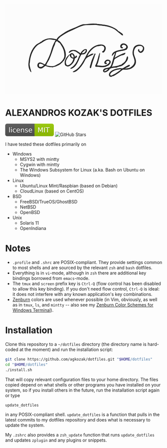 <p align="center">
    <img src="img/logo.png">
</p>

# ALEXANDROS KOZAK'S DOTFILES

[![MIT License](img/mit_license.svg)](https://opensource.org/licenses/MIT)
![GitHub Stars](https://img.shields.io/github/stars/agkozak/dotfiles.svg)

I have tested these dotfiles primarily on

* Windows
    - MSYS2 with mintty
    - Cygwin with mintty
    - The Windows Subsystem for Linux (a.ka. Bash on Ubuntu on Windows)
* Linux
    - Ubuntu/Linux Mint/Raspbian (based on Debian)
    - CloudLinux (based on CentOS)
* BSD
    - FreeBSD/TrueOS/GhostBSD
    - NetBSD
    - OpenBSD
* Unix
    - Solaris 11
    - OpenIndiana

# Notes

* `.profile` and `.shrc` are POSIX-compliant. They provide settings common to most shells and are sourced by the relevant `zsh` and `bash` dotfiles.
* Everything is in `vi`-mode, although in `zsh` there are additional key bindings borrowed from `emacs`-mode.
* The `tmux` and `screen` prefix key is `Ctrl-Q` (flow control has been disabled to allow this key binding). If you don't need flow control, `Ctrl-Q` is ideal: it does not interfere with any known application's key combinations.
* [Zenburn](https://github.com/jnurmine/Zenburn) colors are used whenever possible (in Vim, obviously, as well as in `tmux`, `ls`, and `mintty` -- also see my [Zenburn Color Schemes for Windows Terminal](https://github.com/agkozak/windows-terminal-zenburn)).

# Installation

Clone this repository to a `~/dotfiles` directory (the directory name is hard-coded at the moment) and run the installation script:

```sh
git clone https://github.com/agkozak/dotfiles.git "$HOME/dotfiles"
cd "$HOME/dotfiles"
./install.sh
```

That will copy relevant configuration files to your home directory. The files copied depend on what shells or other programs you have installed on your system, so if you install others in the future, run the installation script again or type

    update_dotfiles

in any POSIX-compliant shell. `update_dotfiles` is a function that pulls in the latest commits to my dotfiles repository and does what is necessary to update the system.

My `.zshrc` also provides a `zsh_update` function that runs `update_dotfiles` and updates `zplugin` and any plugins or snippets.
